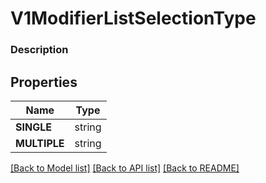 # V1ModifierListSelectionType


### Description



## Properties
Name | Type
------------ | -------------
**SINGLE** | string
**MULTIPLE** | string

[[Back to Model list]](../README.md#documentation-for-models) [[Back to API list]](../README.md#documentation-for-api-endpoints) [[Back to README]](../README.md)


